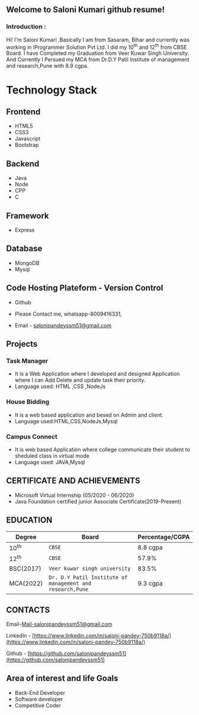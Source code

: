 ## Welcome to Saloni Kumari github resume!

### Introduction :
Hi! I'm Saloni Kumari .Basically I am from Sasaram, Bihar and currently was working in iProgrammer Solution Pvt Ltd.
I did my 10<sup>th</sup> and 12<sup>th</sup> from CBSE  Board. I have Completed my Graduation from Veer Kuwar Singh University.
And Currently I Persued my MCA from Dr.D.Y Patil Institute of management and research,Pune with 8.9 cgpa.


# Technology Stack

## Frontend 
 

 - HTML5
 - CSS3 
 - Javascript
 - Bootstrap
 
 ## Backend

 - Java
 - Node
 - CPP
 - C

 ## Framework
 - Express

 ## Database 
 - MongoDB
 - Mysql

 ## Code Hosting Plateform - Version Control
 
 - Github




 - Please Contact me, whatsapp-8009416331, 
 - Email - salonipandeyssm51@gmail.com

 
## Projects

### Task Manager

-   It is a Web Application where I developed and designed Application where I can Add Delete and update task their priority.
-   Language used: HTML ,CSS ,NodeJs

### House Bidding

-   It is a web based application and besed on Admin and client.
-   Language used:HTML,CSS,NodeJs,Mysql

### Campus Connect

-   It is web based Application where college communicate their student to sheduled class in virtual mode
-   Language used: JAVA,Mysql

## CERTIFICATE AND ACHIEVEMENTS
-   Microsoft Virtual Internship (05/2020 - 06/2020)
-   Java Foundation certified junior Associate Certificate(2019-Present)

## EDUCATION
|Degree                |Board|Percentage/CGPA|
|----------------|-------------------------------|-----------------------------|
|10<sup>th</sup>|`CBSE`            |8.8 cgpa            |
|12<sup>th</sup>|`CBSE`            |57.9%            |
|BSC(2017)         |`Veer kuwar singh university`|83.5%|
|MCA(2022)|`Dr. D.Y Patil Institute of management and research,Pune`|9.3 cgpa|

##  CONTACTS

Email-[Mail-salonipandeyssm51@gmail.com](mailto:salonipandeyssm51@gmail.com)

LinkedIn - [https://www.linkedin.com/in/saloni-pandey-750b9118a/](https://www.linkedin.com/in/saloni-pandey-750b9118a/)

Github - [https://github.com/salonipandeyssm51](https://github.com/salonipandeyssm51)


## Area of interest and life Goals

-   Back-End Developer
-   Software developer
-   Competitive Coder

